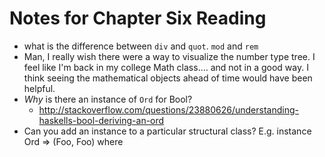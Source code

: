 # Notes for Chapter Six Reading

- what is the difference between `div` and `quot`. `mod` and `rem`
- Man, I really wish there were a way to visualize the number type tree. I feel
  like  I'm back in my college Math class.... and not in a good way. I think seeing
  the mathematical objects ahead of time would have been helpful.
- *Why* is there an instance of `Ord` for Bool?
  - http://stackoverflow.com/questions/23880626/understanding-haskells-bool-deriving-an-ord
- Can you add an instance to a particular structural class? E.g.
   instance Ord => (Foo, Foo) where

